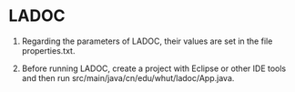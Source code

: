 # LADOC

1. Regarding the parameters of LADOC, their values are set in the file properties.txt.

2. Before running LADOC, create a project with Eclipse or other IDE tools and then run src/main/java/cn/edu/whut/ladoc/App.java.

